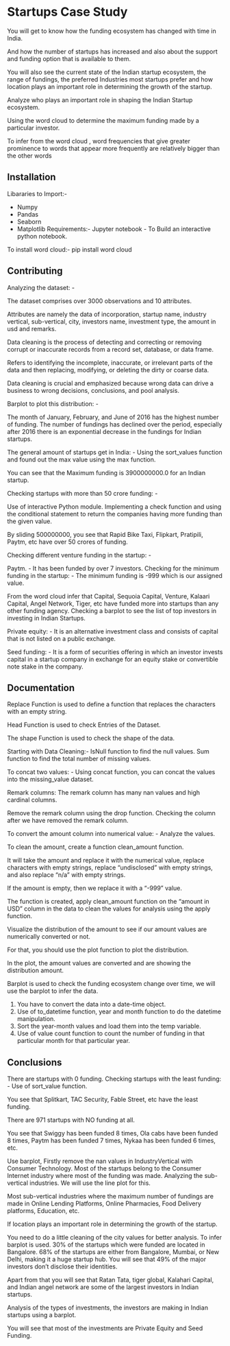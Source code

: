 
# Startups Case Study

You will get to know how the funding ecosystem has changed with time in India.

And how the number of startups has increased and also about the support and funding option that is available to them.

You will also see the current state of the Indian startup ecosystem, the range of fundings, the preferred Industries most startups prefer and how location plays an important role in determining the growth of the startup.

Analyze who plays an important role in shaping the Indian Startup ecosystem.

Using the word cloud to determine the maximum funding made by a particular investor.

To infer from the word cloud , word frequencies that give greater prominence to words that appear more frequently are relatively bigger than the other words



## Installation

Libararies to Import:-
- Numpy
- Pandas
- Seaborn
- Matplotlib
Requirements:-
                Jupyter notebook - To Build an interactive python notebook.

To install word cloud:-
                 pip install word cloud
## Contributing

Analyzing the dataset: -

The dataset comprises over 3000 observations and 10 attributes.

Attributes are namely the data of incorporation, startup name, industry vertical, sub-vertical, city, investors name, investment type, the amount in usd and remarks.

Data cleaning is the process of detecting and correcting or removing corrupt or inaccurate records from a record set, database, or data frame.

Refers to identifying the incomplete, inaccurate, or irrelevant parts of the data and then replacing, modifying, or deleting the dirty or coarse data.

Data cleaning is crucial and emphasized because wrong data can drive a business to wrong decisions, conclusions, and pool analysis.

Barplot to plot this distribution: -

The month of January, February, and June of 2016 has the highest number of funding.
The number of fundings has declined over the period, especially after 2016 there is an exponential decrease in the fundings for Indian startups.

The general amount of startups get in India: -
Using the sort_values function and found out the max value using the max function.

You can see that the Maximum funding is 3900000000.0 for an Indian startup.

Checking startups with more than 50 crore funding: -

Use of interactive Python module.
Implementing a check function and using the conditional statement to return the companies having more funding than the given value.

By sliding 500000000, you see that Rapid Bike Taxi, Flipkart, Pratipili, Paytm, etc have over 50 crores of funding.

Checking different venture funding in the startup: -

Paytm. - It has been funded by over 7 investors.
Checking for the minimum funding in the startup: -
The minimum funding is -999 which is our assigned value.

From the word cloud infer that Capital, Sequoia Capital, Venture, Kalaari Capital, Angel Network, Tiger, etc have funded more into startups than any other funding agency.
Checking a barplot to see the list of top investors in investing in Indian Startups.

Private equity: -
It is an alternative investment class and consists of capital that is not listed on a public exchange.

Seed funding: -
It is a form of securities offering in which an investor invests capital in a startup company in exchange for an equity stake or convertible note stake in the company.

## Documentation

Replace Function is used to define a function that replaces the characters with an empty string.

Head Function is used to check Entries of the Dataset.

The shape Function is used to check the shape of the data.

Starting with Data Cleaning:-
                     IsNull function to find the null values.
                     Sum function to find the total number of missing values.

To concat two values: -
Using concat function, you can concat the values into the missing_value dataset.

Remark columns: 
The remark column has many nan values and high cardinal columns.

Remove the remark column using the drop function.
Checking the column after we have removed the remark column.

To convert the amount column into numerical value: -
Analyze the values.

To clean the amount, create a function clean_amount function.

It will take the amount and replace it with the numerical value, replace characters with empty strings, replace “undisclosed” with empty strings, and also replace “n/a” with empty strings.

If the amount is empty, then we replace it with a “-999” value.

The function is created, apply clean_amount function on the “amount in USD” column in the data to clean the values for analysis using the apply function.

Visualize the distribution of the amount to see if our amount values are numerically converted or not.

For that, you should use the plot function to plot the distribution.

In the plot, the amount values are converted and are showing the distribution amount.

Barplot is used to check the funding ecosystem change over time, we will use the barplot to infer the data.
1. You have to convert the data into a date-time object.
2. Use of to_datetime function, year and month function to do the datetime manipulation.
3. Sort the year-month values and load them into the temp variable.
4. Use of value count function to count the number of funding in that particular month for that particular year.


## Conclusions

There are startups with 0 funding.
Checking startups with the least funding: -
Use of sort_value function.

You see that Splitkart, TAC Security, Fable Street, etc have the least funding.

There are 971 startups with NO funding at all.

You see that Swiggy has been funded 8 times, Ola cabs have been funded 8 times, Paytm has been funded 7 times, Nykaa has been funded 6 times, etc.

Use barplot, Firstly remove the nan values in IndustryVertical with Consumer Technology.
Most of the startups belong to the Consumer Internet industry where most of the funding was made.
Analyzing the sub-vertical industries.
We will use the line plot for this.

Most sub-vertical industries where the maximum number of fundings are made in Online Lending Platforms, Online Pharmacies, Food Delivery platforms, Education, etc.

If location plays an important role in determining the growth of the startup.

You need to do a little cleaning of the city values for better analysis.
To infer barplot is used.
30% of the startups which were funded are located in Bangalore.
68% of the startups are either from Bangalore, Mumbai, or New Delhi, making it a huge startup hub.
You will see that 49% of the major investors don’t disclose their identities.


Apart from that you will see that Ratan Tata, tiger global, Kalahari Capital, and Indian angel network are some of the largest investors in Indian startups.

Analysis of the types of investments, the investors are making in Indian startups using a barplot.

You will see that most of the investments are Private Equity and Seed Funding.


